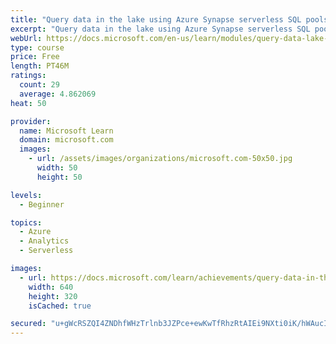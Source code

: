 ```yaml
---
title: "Query data in the lake using Azure Synapse serverless SQL pools"
excerpt: "Query data in the lake using Azure Synapse serverless SQL pools"
webUrl: https://docs.microsoft.com/en-us/learn/modules/query-data-lake-using-azure-synapse-serverless-sql-pools/
type: course
price: Free
length: PT46M
ratings:
  count: 29
  average: 4.862069
heat: 50

provider:
  name: Microsoft Learn
  domain: microsoft.com
  images:
    - url: /assets/images/organizations/microsoft.com-50x50.jpg
      width: 50
      height: 50

levels:
  - Beginner

topics:
  - Azure
  - Analytics
  - Serverless

images:
  - url: https://docs.microsoft.com/learn/achievements/query-data-in-the-lake-using-azure-synapse-serverless-sql-pools-social.png
    width: 640
    height: 320
    isCached: true

secured: "u+gWcRSZQI4ZNDhfWHzTrlnb3JZPce+ewKwTfRhzRtAIEi9NXti0iK/hWAucIEB8lH+Lvv88nDttuIMv607otm3K6EPkTYONG6n/QzyRikmTDGP2zgrWaEPiMfzcESMBtwi8jFi40fm/rYPp9FogGGeYriu/a9xtbR7j01W0DSrq4qC4VPYHgRZb/AilQIvomRd/E5d6eW+/TMP0hVn/aS866IFJ3LH70wJI1ca3v/7GB19Na9lgLEvUnCjDn8kDqN0DG4qLiPE3A/A+wqyqX3tbqQ6rd7rogppNoL8mqlV9ZvYjlNzvvDgX8dxiM+CHwp3DUKcBJFBeYfJpuaIjlz2Qs8jtiAlf+Uj4qLAcPZ84o3WpV6Ifn85r2RWq1z2EpLY6J19UYN4fhuj8lnSM6ou/6kFu1Lt177LyRONBBHU=;mIaPt2mtIfLpcYfI/6SbVQ=="
---
```


